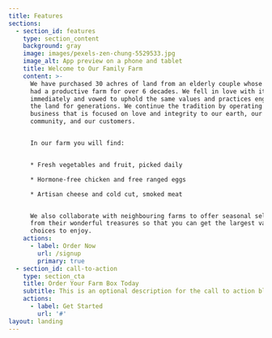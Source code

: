 ```yaml
---
title: Features
sections:
  - section_id: features
    type: section_content
    background: gray
    image: images/pexels-zen-chung-5529533.jpg
    image_alt: App preview on a phone and tablet
    title: Welcome to Our Family Farm
    content: >-
      We have purchased 30 achres of land from an elderly couple whose ancestors
      had a productive farm for over 6 decades. We fell in love with it
      immediately and vowed to uphold the same values and practices engrained in
      the land for generations. We continue the tradition by operating a family
      business that is focused on love and integrity to our earth, our
      community, and our customers.


      In our farm you will find:


      * Fresh vegetables and fruit, picked daily

      * Hormone-free chicken and free ranged eggs

      * Artisan cheese and cold cut, smoked meat


      We also collaborate with neighbouring farms to offer seasonal selections
      from their wonderful treasures so that you can get the largest variety of
      choices to enjoy.
    actions:
      - label: Order Now
        url: /signup
        primary: true
  - section_id: call-to-action
    type: section_cta
    title: Order Your Farm Box Today
    subtitle: This is an optional description for the call to action block.
    actions:
      - label: Get Started
        url: '#'
layout: landing
---
```

